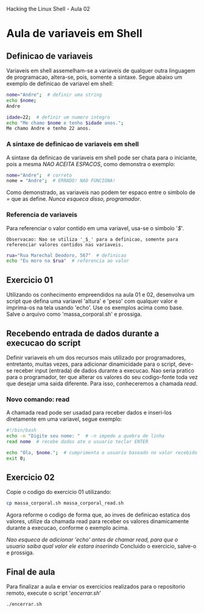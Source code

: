 Hacking the Linux Shell - Aula 02

# Aula de variaveis em Shell

## Definicao de variaveis
Variaveis em shell assemelham-se a variaveis de qualquer outra linguagem de programacao, altera-se, pois, somente a sintaxe.
Segue abaixo um exemplo de definicao de variavel em shell:
```bash
nome="Andre";  # definir uma string
echo $nome;
Andre

idade=22;  # definir um numero integro
echo "Me chamo $nome e tenho $idade anos.";
Me chamo Andre e tenho 22 anos.
```

### A sintaxe de definicao de variaveis em shell
A sintaxe da definicao de variaveis em shell pode ser chata para o iniciante, pois a mesma *NAO ACEITA ESPACOS*, como demonstra o exemplo:
```bash
nome="Andre";  # correto
nome = "Andre";  # ERRADO! NAO FUNCIONA!
```

Como demonstrado, as variaveis nao podem ter espaco entre o simbolo de _=_ que as define. *Nunca esqueca disso, programador*.

### Referencia de variaveis
Para referenciar o valor contido em uma variavel, usa-se o simbolo '_$_'.

    Observacao: Nao se utiliza '_$_' para a definicao, somente para referenciar valores contidos nas variaveis.

```bash
rua="Rua Marechal Deodoro, 567"  # definicao
echo "Eu moro na $rua"  # referencia ao valor
```

## Exercicio 01
Utilizando os conhecimento empreendidos na aula 01 e 02, desenvolva um script que defina uma variavel 'altura' e 'peso' com qualquer valor e imprima-os na tela usando 'echo'. Use os exemplos acima como base. Salve o arquivo como 'massa_corporal.sh' e prossiga.

## Recebendo entrada de dados durante a execucao do script
Definir variaveis eh um dos recursos mais utilizado por programadores, entretanto, muitas vezes, para adicionar dinamicidade para o script, deve-se receber input (entrada) de dados durante a execucao. Nao seria pratico para o programador, ter que alterar os valores do seu codigo-fonte toda vez que desejar uma saida diferente. Para isso, conheceremos a chamada _read_.

### Novo comando: read
A chamada read pode ser usadad para receber dados e inseri-los diretamente em uma variavel, segue exemplo:
```bash
#!/bin/bash
echo -n "Digite seu nome: "  # -n impede a quebra de linha
read nome  # recebe dados ate o usuario teclar ENTER

echo "Ola, $nome.";  # cumprimenta o usuario baseado no valor recebido na chamada read
exit 0;
```

## Exercicio 02
Copie o codigo do exercicio 01 utilizando:
```bash
cp massa_corporal.sh massa_corporal_read.sh
```

Agora reforme o codigo de forma que, ao inves de definicao estatica dos valores, utilize da chamada read para receber os valores dinamicamente durante a execucao, conforme o exemplo acima.

*Nao esqueca de adicionar 'echo' antes de chamar read, para que o usuario saiba qual valor ele estara inserindo*
Concluido o exercicio, salve-o e prossiga.

## Final de aula
Para finalizar a aula e enviar os exercicios realizados para o repositorio remoto, execute o script '_encerrar.sh_'
```bash
./encerrar.sh
```
